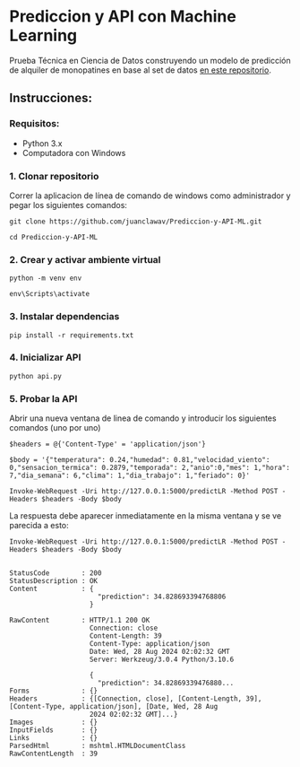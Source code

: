 
# Prediccion y API con Machine Learning

Prueba Técnica en Ciencia de Datos construyendo un modelo de predicción de alquiler de monopatines en base al set de datos [en este repositorio](https://github.com/ecusidatec/D4G_Interview/blob/main/Datasets/PruebaTecnicaPasantia/dataset_alquiler.csv).

## Instrucciones: 

### Requisitos:
- Python 3.x
- Computadora con Windows

### 1. Clonar repositorio

Correr la aplicacion de línea de comando de windows como administrador y pegar los siguientes comandos:

```
git clone https://github.com/juanclawav/Prediccion-y-API-ML.git

cd Prediccion-y-API-ML
```
### 2. Crear y activar ambiente virtual
```
python -m venv env

env\Scripts\activate
```
### 3. Instalar dependencias
```
pip install -r requirements.txt
```
### 4. Inicializar API
```
python api.py
```
### 5. Probar la API
Abrir una nueva ventana de linea de comando y introducir los siguientes comandos (uno por uno)
```
$headers = @{'Content-Type' = 'application/json'}  

$body = '{"temperatura": 0.24,"humedad": 0.81,"velocidad_viento": 0,"sensacion_termica": 0.2879,"temporada": 2,"anio":0,"mes": 1,"hora": 7,"dia_semana": 6,"clima": 1,"dia_trabajo": 1,"feriado": 0}'

Invoke-WebRequest -Uri http://127.0.0.1:5000/predictLR -Method POST -Headers $headers -Body $body
```
La respuesta debe aparecer inmediatamente en la misma ventana y se ve parecida a esto:
```
Invoke-WebRequest -Uri http://127.0.0.1:5000/predictLR -Method POST -Headers $headers -Body $body


StatusCode        : 200
StatusDescription : OK
Content           : {
                      "prediction": 34.828693394768806
                    }

RawContent        : HTTP/1.1 200 OK
                    Connection: close
                    Content-Length: 39
                    Content-Type: application/json
                    Date: Wed, 28 Aug 2024 02:02:32 GMT
                    Server: Werkzeug/3.0.4 Python/3.10.6

                    {
                      "prediction": 34.82869339476880...
Forms             : {}
Headers           : {[Connection, close], [Content-Length, 39], [Content-Type, application/json], [Date, Wed, 28 Aug
                    2024 02:02:32 GMT]...}
Images            : {}
InputFields       : {}
Links             : {}
ParsedHtml        : mshtml.HTMLDocumentClass
RawContentLength  : 39
```
